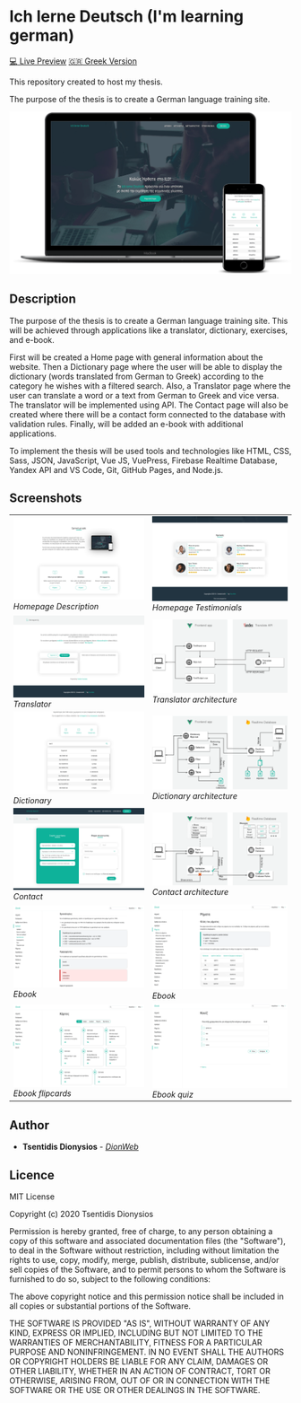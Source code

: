 # Ich lerne Deutsch (I'm learning german)

[:computer: Live Preview](https://ichlernedeutsch.info/)
[:greece: Greek Version](README.md)

This repository created to host my thesis.

The purpose of the thesis is to create a German language training site.

![Mockup](https://raw.githubusercontent.com/dionweb/ich_lerne_deutsch/screenshots/mockup.png)

## Description

The purpose of the thesis is to create a German language training site. This will be achieved through applications like a translator, dictionary, exercises, and e-book.

First will be created a Home page with general information about the website. Then a Dictionary page where the user will be able to display the dictionary (words translated from German to Greek) according to the category he wishes with a filtered search. Also, a Translator page where the user can translate a word or a text from German to Greek and vice versa. The translator will be implemented using API. The Contact page will also be created where there will be a contact form connected to the database with validation rules. Finally, will be added an e-book with additional applications.

To implement the thesis will be used tools and technologies like HTML, CSS, Sass, JSON, JavaScript, Vue JS, VuePress, Firebase Realtime Database, Yandex API and VS Code, Git, GitHub Pages, and Node.js.

## Screenshots

|                                                                                                                                  |                                                                                                                                                    |
| -------------------------------------------------------------------------------------------------------------------------------- | -------------------------------------------------------------------------------------------------------------------------------------------------- |
| ![Homepage Description](https://raw.githubusercontent.com/dionweb/ich_lerne_deutsch/screenshots/Home2.png)_Homepage Description_ | ![Homepage Testimonials](https://raw.githubusercontent.com/dionweb/ich_lerne_deutsch/screenshots/Home3.png)_Homepage Testimonials_                 |
| ![Translator](https://raw.githubusercontent.com/dionweb/ich_lerne_deutsch/screenshots/Translator.png)_Translator_                | ![Translator - architecture](https://raw.githubusercontent.com/dionweb/ich_lerne_deutsch/screenshots/Translator-arch.png)_Translator architecture_ |
| ![Dictionary](https://raw.githubusercontent.com/dionweb/ich_lerne_deutsch/screenshots/Dictionary.png)_Dictionary_                | ![Dictionary - architecture](https://raw.githubusercontent.com/dionweb/ich_lerne_deutsch/screenshots/Dictionary-arch.png)_Dictionary architecture_ |
| ![Contact](https://raw.githubusercontent.com/dionweb/ich_lerne_deutsch/screenshots/Contact.png)_Contact_                         | ![Contact - architecture](https://raw.githubusercontent.com/dionweb/ich_lerne_deutsch/screenshots/Contact-arch.png)_Contact architecture_          |
| ![Ebook](https://raw.githubusercontent.com/dionweb/ich_lerne_deutsch/screenshots/ebook1.png)_Ebook_                              | ![Ebook](https://raw.githubusercontent.com/dionweb/ich_lerne_deutsch/screenshots/ebook2.png)_Ebook_                                                |
| ![Ebook flipcards](https://raw.githubusercontent.com/dionweb/ich_lerne_deutsch/screenshots/ebook3.png)_Ebook flipcards_          | ![Ebook quiz](https://raw.githubusercontent.com/dionweb/ich_lerne_deutsch/screenshots/ebook4.png)_Ebook quiz_                                      |

## Author

- **Tsentidis Dionysios** - _[DionWeb](http://www.dionweb.me/)_

## Licence

MIT License

Copyright (c) 2020 Tsentidis Dionysios

Permission is hereby granted, free of charge, to any person obtaining a copy
of this software and associated documentation files (the "Software"), to deal
in the Software without restriction, including without limitation the rights
to use, copy, modify, merge, publish, distribute, sublicense, and/or sell
copies of the Software, and to permit persons to whom the Software is
furnished to do so, subject to the following conditions:

The above copyright notice and this permission notice shall be included in all
copies or substantial portions of the Software.

THE SOFTWARE IS PROVIDED "AS IS", WITHOUT WARRANTY OF ANY KIND, EXPRESS OR
IMPLIED, INCLUDING BUT NOT LIMITED TO THE WARRANTIES OF MERCHANTABILITY,
FITNESS FOR A PARTICULAR PURPOSE AND NONINFRINGEMENT. IN NO EVENT SHALL THE
AUTHORS OR COPYRIGHT HOLDERS BE LIABLE FOR ANY CLAIM, DAMAGES OR OTHER
LIABILITY, WHETHER IN AN ACTION OF CONTRACT, TORT OR OTHERWISE, ARISING FROM,
OUT OF OR IN CONNECTION WITH THE SOFTWARE OR THE USE OR OTHER DEALINGS IN THE
SOFTWARE.
